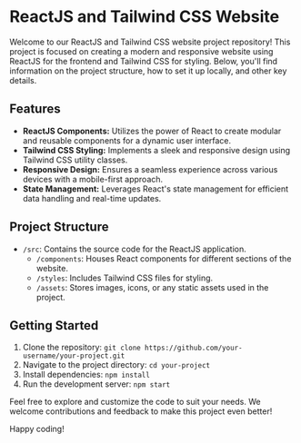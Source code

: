 # ReactJS and Tailwind CSS Website

Welcome to our ReactJS and Tailwind CSS website project repository! This project is focused on creating a modern and responsive website using ReactJS for the frontend and Tailwind CSS for styling. Below, you'll find information on the project structure, how to set it up locally, and other key details.

## Features

- **ReactJS Components:** Utilizes the power of React to create modular and reusable components for a dynamic user interface.
- **Tailwind CSS Styling:** Implements a sleek and responsive design using Tailwind CSS utility classes.
- **Responsive Design:** Ensures a seamless experience across various devices with a mobile-first approach.
- **State Management:** Leverages React's state management for efficient data handling and real-time updates.

## Project Structure

- `/src`: Contains the source code for the ReactJS application.
  - `/components`: Houses React components for different sections of the website.
  - `/styles`: Includes Tailwind CSS files for styling.
  - `/assets`: Stores images, icons, or any static assets used in the project.

## Getting Started

1. Clone the repository: `git clone https://github.com/your-username/your-project.git`
2. Navigate to the project directory: `cd your-project`
3. Install dependencies: `npm install`
4. Run the development server: `npm start`

Feel free to explore and customize the code to suit your needs. We welcome contributions and feedback to make this project even better!

Happy coding!

